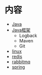 #   内容

-   [Java](Java/README.md)
-   [Java框架](Jframework/README.md)
    -   Logback
    -   Maven
    -   Git
-   [linux](linux/README.md)
-   [redis](redis/README.md)
-   [rabbitmq](rabbitmq/README.md)
-   [spring](spring/README.md)